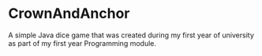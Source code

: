 # CrownAndAnchor

A simple Java dice game that was created during my first year of university as part of my first year Programming module. 

